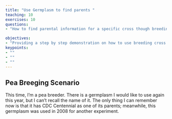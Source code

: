 ```yaml
---
title: "Use Germplasm to find parents "
teaching: 10
exercises: 10
questions:
- "How to find parental information for a specific cross though breeding cross search?"

objectives:
- "Providing a step by step demonstration on how to use breeding cross search on KnowPulse"
keypoints:
- ""
- ""
- ""
---
```

## Pea Breeging Scenario
This time, I’m a pea breeder. There is a germplasm I would like to use again this year, but I can’t recall the name of it. The only thing I can remember now is that it has CDC Centennial as one of its parents; meanwhile, this germplasm was used in 2008 for another experiment. 
